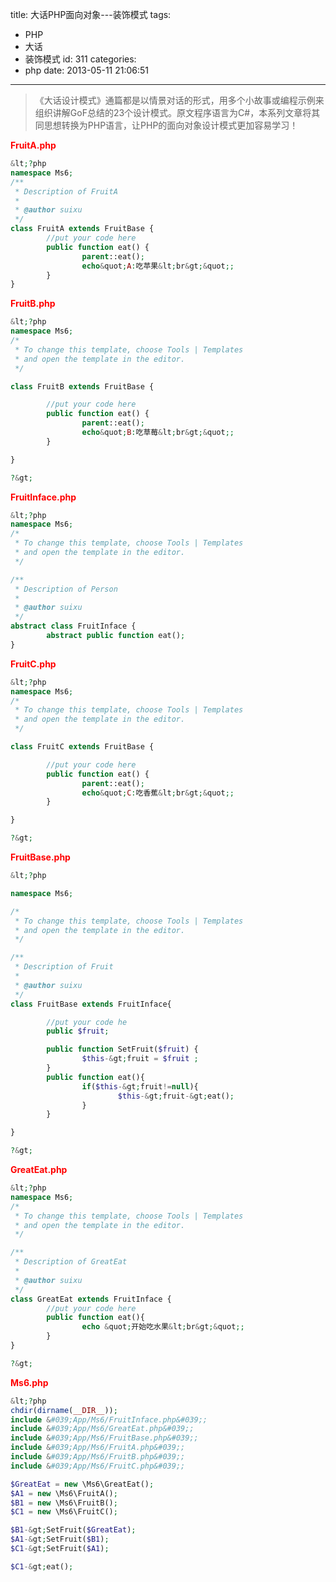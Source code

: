 title: 大话PHP面向对象---装饰模式
tags:
  - PHP
  - 大话
  - 装饰模式
id: 311
categories:
  - php
date: 2013-05-11 21:06:51
---

>《大话设计模式》通篇都是以情景对话的形式，用多个小故事或编程示例来组织讲解GoF总结的23个设计模式。原文程序语言为C#，本系列文章将其同思想转换为PHP语言，让PHP的面向对象设计模式更加容易学习！

<!--more-->
**<span style="color: #ff0000;">FruitA.php</span>**
```php
&lt;?php
namespace Ms6;
/**
 * Description of FruitA
 *
 * @author suixu
 */
class FruitA extends FruitBase {
        //put your code here
        public function eat() {
                parent::eat();
                echo&quot;A:吃苹果&lt;br&gt;&quot;;
        }
}
```

**<span style="color: #ff0000;">FruitB.php</span>**
```php
&lt;?php
namespace Ms6;
/*
 * To change this template, choose Tools | Templates
 * and open the template in the editor.
 */

class FruitB extends FruitBase {

        //put your code here
        public function eat() {
                parent::eat();
                echo&quot;B:吃草莓&lt;br&gt;&quot;;
        }

}

?&gt;
```

**<span style="color: #ff0000;">FruitInface.php</span>**
```php
&lt;?php
namespace Ms6;
/*
 * To change this template, choose Tools | Templates
 * and open the template in the editor.
 */

/**
 * Description of Person
 *
 * @author suixu
 */
abstract class FruitInface {
        abstract public function eat();
}
```

**<span style="color: #ff0000;">FruitC.php</span>**
```php
&lt;?php
namespace Ms6;
/*
 * To change this template, choose Tools | Templates
 * and open the template in the editor.
 */

class FruitC extends FruitBase {

        //put your code here
        public function eat() {
                parent::eat();
                echo&quot;C:吃香蕉&lt;br&gt;&quot;;
        }

}

?&gt;
```

**<span style="color: #ff0000;">FruitBase.php</span>**
```php
&lt;?php

namespace Ms6;

/*
 * To change this template, choose Tools | Templates
 * and open the template in the editor.
 */

/**
 * Description of Fruit
 *
 * @author suixu
 */
class FruitBase extends FruitInface{

        //put your code he
        public $fruit;

        public function SetFruit($fruit) {
                $this-&gt;fruit = $fruit ;
        }
        public function eat(){
                if($this-&gt;fruit!=null){
                        $this-&gt;fruit-&gt;eat();
                }
        }

}

?&gt;
```

**<span style="color: #ff0000;">GreatEat.php</span>**
```php
&lt;?php
namespace Ms6;
/*
 * To change this template, choose Tools | Templates
 * and open the template in the editor.
 */

/**
 * Description of GreatEat
 *
 * @author suixu
 */
class GreatEat extends FruitInface {
        //put your code here
        public function eat(){
                echo &quot;开始吃水果&lt;br&gt;&quot;;
        }
}

?&gt;
```

**<span style="color: #ff0000;">Ms6.php</span>**
```php
&lt;?php
chdir(dirname(__DIR__));
include &#039;App/Ms6/FruitInface.php&#039;;
include &#039;App/Ms6/GreatEat.php&#039;;
include &#039;App/Ms6/FruitBase.php&#039;;
include &#039;App/Ms6/FruitA.php&#039;;
include &#039;App/Ms6/FruitB.php&#039;;
include &#039;App/Ms6/FruitC.php&#039;;

$GreatEat = new \Ms6\GreatEat();
$A1 = new \Ms6\FruitA();
$B1 = new \Ms6\FruitB();
$C1 = new \Ms6\FruitC();

$B1-&gt;SetFruit($GreatEat);
$A1-&gt;SetFruit($B1);
$C1-&gt;SetFruit($A1);

$C1-&gt;eat();
```
